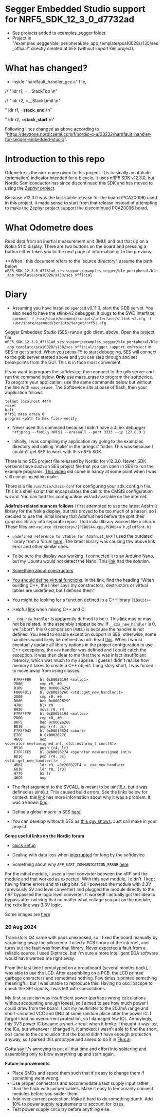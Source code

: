 # Segger Embedded Studio support for NRF5_SDK_12_3_0_d7732ad

- Ses projects added to examples_segger folder.
- Project in "/examples_segger/ble_peripheral/ble_app_template/pca10028/s130/ses_official"
directly created at SES (without import keil project).

# What has changed?

- Inside "hardfault_handler_gcc.c" file,

// "   ldr   r1, =__StackTop                  \n"

// "   ldr   r2, =__StackLimit                \n"

"   ldr   r1, =__stack_end__                \n"

"   ldr   r2, =__stack_start__              \n"


Following lines changed as above according to "https://devzone.nordicsemi.com/f/nordic-q-a/23232/hardfault_handler-for-segger-embedded-studio".


# Introduction to this repo
Odometre is the nick name given to this project. It is basically an attitude
(orientation) indicator intended for a bicycle. It uses nRF5 SDK v12.3.0, but
Nordic Semiconductor has since discontinued this SDK and has moved to using
the [Zephyr project](https://www.zephyrproject.org/).

Because v12.3.0 was the last stable release for the board (PCA20006) used in
this project, it made sense to start from that release instead of attempting
to make the Zephyr project support the discontinued PCA20006 board.


# What Odometre does
Read data from an inertial measurement unit (IMU) and put that up on a Nokia
5110 display. There are two buttons on the board and pressing a button either
takes you to the next page of information or to the previous.


**When I this document refers to the 'source directory', assume the path below
`nRF5_SDK_12.3.0_d7731ad_ses.support/examples_segger/ble_peripheral/ble_app_template/pca10028/s130/ses_official`


# Diary

- Assuming you have installed `openocd` v0.11.0, start the GDB server. You also
need to have the stlink-v2 debugger. It plugs to the SWD interface.
`openocd -f /usr/share/openocd/scripts/interface/stlink-v2.cfg -f /usr/share/openocd/scripts/target/nrf51.cfg`

Segger Embedded Studio (SES) runs a gdb client.
above. Open the project file `nRF5_SDK_12.3.0_d7731ad_ses.support/examples_segger/ble_peripheral/ble_app_template/pca10028/s130/ses_official/segger_support.emProject`
in SES to get started. When you press F5 to start debugging, SES will connect
to the gdb server started above and you can step through and set breakpoints
from the GUI. This is in face most convenient.

If you want to program the softdevice, then connect to the gdb server and run
the command below. **Only** use mass_erase to program the softdevice. To
program your application, use the same commands below but without the line with
`mass_erase`. The Softdevice sits at base of flash, then your application
follows.
```
telnet localhost 4444
reset
halt
nrf51 mass_erase 0
program <path to hex file> verify
```

- Never used this command because I didn't have a JLink debugger
`nrfjprog --family NRF51 --eraseall --port 3333 --ip 127.0.0.1`


- Initially, I was compiling my application my going to the examples directory
and calling 'make' in the 'armgcc' folder. This was because I couldn't get SES
to work with this nRF5 SDK.

There is no SES project file released by Nordic for v12.3.0. Newer SDK versions
have such an SES project file that you can open in SES to
run the example programs.
[This video](https://www.youtube.com/watch?v=o_9Lmm0SYr8) did come in handy at
some point when I was still compiling within make.

There is a file `/usr/bin/cmsis-conf` for configuring your sdk_config.h file.
This is a shell script that encapsulates the call to the CMSIS configuration
wizard. You can find this configuration wizard available on the internet.

**Adafruit-related nuances follows**
I first attempted to use the latest Adafruit library for the Nokia display, but
this proved to be too much of a haserl, so I decided to use the initial library
that Adafruit had before the split their graphics library into separate repos.
That initial library worked like a charm. These files are
`<source directory>/{PCD8544.cpp,PCD8544.h,glcdfont.h}`

- `undefined reference to vtable for Adafruit_GFX`
  I used the outdated library from a forum [here](https://forum.pjrc.com/threads/10-Adafruit-PCD8544-LCD-library).
  The latest library was causing thw above link error and other similar ones.

- To be sure the display was working, I connected it to an Arduino Nano, but
  my Ubuntu would not detect the Nano.
  This [link](https://forum.arduino.cc/t/ubuntu-arduino-ide-not-showing-any-ports/1043925) had the solution.

- [Something about constructors](https://devzone.nordicsemi.com/f/nordic-q-a/42453/undefined-reference-to-vtable-for-__cxxabiv1-__si_class_type_info)

- [You should define virtual functions](https://gcc.gnu.org/faq.html#vtables).
  In the link, find the heading "When building C++, the linker says my
  constructors, destructors or virtual tables are undefined, but I defined them"

- You might be looking for a function [defined in a C++](https://gcc.gnu.org/legacy-ml/gcc-help/2009-10/msg00320.html)library `libsupc++`

- Helpful [link](https://isocpp.org/wiki/faq/mixing-c-and-cpp) when mixing C++ and C.

- `__cxa_new_handler` is apparently defined to be `0`. This [link](https://github.com/llvm/llvm-project/issues/23612) may or may not be related.
  In the assembly snippet below, if `__cxa_new_handler` is 0, we "abort". Ihis 0 comparison (`NULL`) is because the handler is not defined.
  You need to enable exception support in SES; otherwise, some handlers would likely be defined as null. Read [this](https://wiki.segger.com/C%2B%2B_Support_in_Embedded_Studio).
  When I would eventually update all library options in the project configuration to use C++ exceptions, the `new` handler was defined and I could catch the exception.
  It was then clear to me that there was infact insufficient memory, which was much to my suprise. I guess I didn't realise how memory it takes to create a C++ object.
  Long story short, I was forced to move away from using classes.

```
    F7FFFF89    bl 0x00026194 <malloc>
    2800        cmp r0, #0
    D109        bne 0x0002629A
    F000F811    bl 0x000262AC <std::get_new_handler()>
    2800        cmp r0, #0
    D006        beq 0x0002629C
    4780        blx r0
    0020        movs r0, r4
    F7FFFF7F    bl 0x00026194 <malloc>
    2800        cmp r0, #0
    D0F5        beq 0x00026286
    BD10        pop {r4, pc}
    F7F8F942    bl 0x0001E524 <abort>
    E7EC        b 0x0002627C
    46C0        nop
<operator new(unsigned int, std::nothrow_t const&)>
    B510        push {r4, lr}
    F7FFFFE5    bl 0x00026274 <operator new(unsigned int)>
    BD10        pop {r4, pc}
<std::get_new_handler()>
    4B01        ldr r3, =0x200027F4 <__cxa_new_handler>
    6818        ldr r0, [r3]
    4770        bx lr
    46C0        nop
```


- The first argument to the SVCALL is meant to be uint16_t, but it was defined
  as uint8_t. This caused build errors. See the links below for context.
  this [link](https://devzone.nordicsemi.com/f/nordic-q-a/13019/compiling-with-g-error-asm-operand-0-probably-doesn-t-match-constraints)
  has more information about why it was a problem. It was a known [bug](https://devzone.nordicsemi.com/f/nordic-q-a/2232/upgrading-to-sdk-5-2-0-breaks-build)

- Define a global macro in SES [here](https://studio.segger.com/index.htm?https://studio.segger.com/ide_project_macros.htm)

- You can develop withouth SES as [this guy shows](https://www.youtube.com/watch?v=o_9Lmm0SYr8). Just call make in your project.


**Some useful links on the Nordic forum**
- [clock setup](https://devzone.nordicsemi.com/f/nordic-q-a/4118/what-is-the-high-frequency-clock-model-for-nrf51)

- Dealing with data loss when [interrupted](https://devzone.nordicsemi.com/f/nordic-q-a/294/what-s-the-maximum-of-baud-rate-supported-of-uart) for long by the softdevice

- Something about why `APP_UART_COMMUNICATION_ERROR` [here](https://devzone.nordicsemi.com/f/nordic-q-a/60038/app_uart_communication_error/245875)


For the initial module, I used a level converter between the nRF and the module and that worked as expected. With this new module, I didn't. I kept having frame errors and missing bits. So I powered the module with 3.3V (previously 5V and level converter) and plugged the module directly to the nRF bypassed the logic level converter. It worked! I actually got this idea to bypass after noticing that no matter what voltage you put on the module, the rx/tx line was 3.3V logic.

Some images are [here](https://drive.google.com/drive/folders/1jXyxWfyETwIEblGPjH74MOFDfMVSOtNx?usp=sharing)


### 26 Aug 2024

Transistors Q4 came with pads unexposed, so I fixed the board manually by scratching away
the silkscreen. I used a PCB library of the internet, and turns out the fault was from
that library. Never expected a fault from a reliable source. I used Diptrace, but I'm sure
a more intelligent EDA software would have warned me right away.

From the last time I prototyped on a breadboard (several months back), I was able to use
the LCD. After assembling on a PCB, the LCD printed garbage characters and sometimes
nothing. Few times it printed something meaningful, but I was unable to reproduce this.
Having no oscilloscope to check the SPI signals, I was left with speculations. 

My first suspicion was insufficient power (perhaps wrong calculations without accounting enough
loses), so I aimed to see how much power I could draw from the board. I put my multimiter
to the 200mA range and short-circuited VCC and GND at some random place after the power IC. I
forgot I had no overcurrent protection, so I damaged few ICs. Annoyingly, this 3V3 power IC
became a short-circuit when it broke. I thought it was just the ICs, but whenever I changed it,
it smoked. I wasn't able to find the short, so I came to the conclusion that the board didn't
have enough protection anyway, so I parked this prototype and aimed to do it in [Flux.ai](www.flux.ai).

Gotta say it's annoying to put all that time and effort into soldering and assembling only
to blow everything up and start again.

**Future Improvements**
- Place SMDs and space them such that it's easy to change them if something went wrong.
- Use proper connectors and accommodate a test supply input rather than the hack with
  jumper cables. Make it easy to temporarily connect modules before you solder them.
- Add over-current protection. Make it hard to do something dumb. Add 10% to power supply
  requirements to account for loses.
- Test power supply circuitry before anything else.
